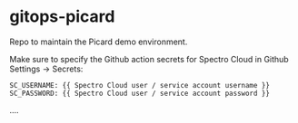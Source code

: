 # gitops-picard

Repo to maintain the Picard demo environment.

Make sure to specify the Github action secrets for Spectro Cloud in Github Settings -> Secrets:

    SC_USERNAME: {{ Spectro Cloud user / service account username }}
    SC_PASSWORD: {{ Spectro Cloud user / service account password }}

....
